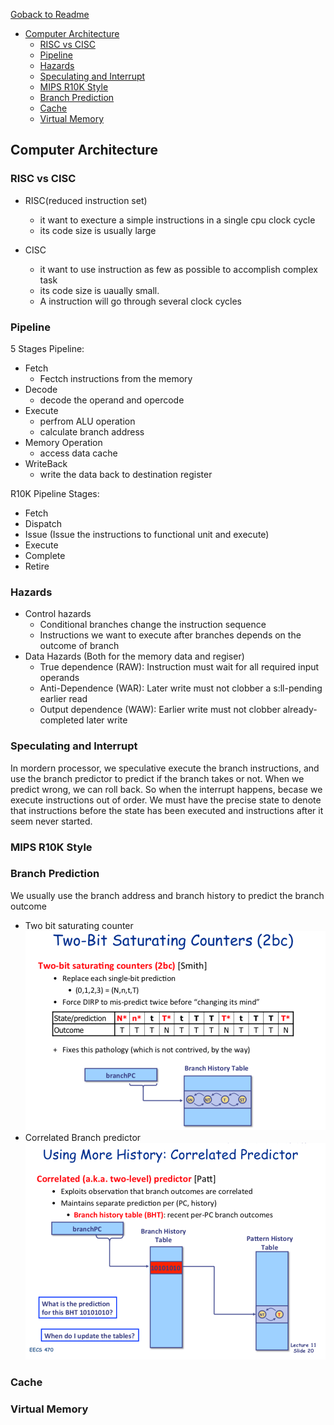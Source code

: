 [Goback to Readme](./readme.md)

- [Computer Architecture](#computer-architecture)
  - [RISC vs CISC](#risc-vs-cisc)
  - [Pipeline](#pipeline)
  - [Hazards](#hazards)
  - [Speculating and Interrupt](#speculating-and-interrupt)
  - [MIPS R10K Style](#mips-r10k-style)
  - [Branch Prediction](#branch-prediction)
  - [Cache](#cache)
  - [Virtual Memory](#virtual-memory)

## Computer Architecture

### RISC vs CISC
- RISC(reduced instruction set)
  - it want to execture a simple instructions in a single cpu clock cycle
  - its code size is usually large

- CISC
  - it want to use instruction as few as possible to accomplish complex task
  - its code size is uaually small.
  - A instruction will go through several clock cycles

### Pipeline

5 Stages Pipeline:
- Fetch
  - Fectch instructions from the memory
- Decode
  - decode the operand and opercode
- Execute
  - perfrom ALU operation
  - calculate branch address
- Memory Operation
  - access data cache
- WriteBack
  - write the data back to destination register

R10K Pipeline Stages:
- Fetch
- Dispatch
- Issue (Issue the instructions to functional unit and execute)
- Execute 
- Complete
- Retire 


### Hazards

- Control hazards
  - Conditional branches change the instruction sequence
  - Instructions we want to execute after branches depends on the outcome of branch
- Data Hazards (Both for the memory data and regiser)
  - True dependence (RAW):
    Instruction must wait for all required input operands
  - Anti-Dependence (WAR):
    Later write must not clobber a s:ll-pending earlier read
  - Output dependence (WAW):
    Earlier write must not clobber already-completed later write

### Speculating and Interrupt 
In mordern processor, we speculative execute the branch instructions, and use the branch predictor to predict if the branch takes or not. When we predict wrong, we can roll back. So when the interrupt happens, becase we execute instructions out of order. We must have the precise state to denote that instructions before the state has been executed and instructions after it seem never started.


### MIPS R10K Style



### Branch Prediction

We usually use the branch address and branch history to predict the branch outcome
- Two bit saturating counter
![](IMG/Branch_Pre_2bc.png)
- Correlated Branch predictor
![](IMG/Branch_Pre_Correlated.png)


### Cache



### Virtual Memory